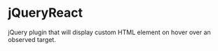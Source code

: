 jQueryReact
============

jQuery plugin that will display custom HTML element on hover over an observed target.
